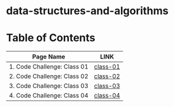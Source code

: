 # data-structures-and-algorithms


# Table of Contents

| Page Name        | LINK       |
| ------------- |:-------------:|
| 1. Code Challenge: Class 01     | [class-01](https://github.com/yazanbaker94/401-data-structures-and-algorithms/blob/main/array-reverse/README.md)|
| 2. Code Challenge: Class 02     | [class-02](https://github.com/yazanbaker94/401-data-structures-and-algorithms/blob/main/ArrayInMiddle/README.md)|
| 3. Code Challenge: Class 03     | [class-03](https://github.com/yazanbaker94/401-data-structures-and-algorithms/blob/main/ArrayBinarySearch/README.md)|
| 4. Code Challenge: Class 04     | [class-04](https://github.com/yazanbaker94/401-data-structures-and-algorithms/blob/main/linkedList/README.md)|




